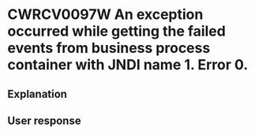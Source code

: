 # CWRCV0097W An exception occurred while getting the failed events from business process container with JNDI name 1. Error 0.

## Explanation

## User response